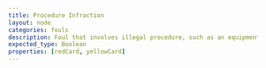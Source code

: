 ```yaml
---
title: Procedure Infraction
layout: node
categories: fouls
description: Foul that involves illegal procedure, such as an equipment infractions, or illegal substitutions.
expected_type: Boolean
properties: [redCard, yellowCard]
---
```

